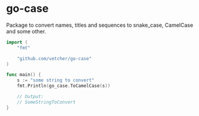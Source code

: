 # go-case
Package to convert names, titles and sequences to snake_case, CamelCase and some other.

```go
import (
    "fmt"

    "github.com/vetcher/go-case"
)

func main() {
    s := "some string to convert"
    fmt.Println(go_case.ToCamelCase(s))

    // Output:
    // SomeStringToConvert
}
```